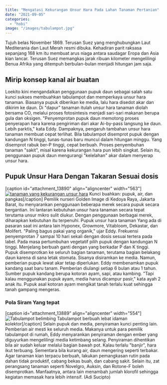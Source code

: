 ```yaml
---
title: "Mengatasi Kekurangan Unsur Hara Pada Lahan Tanaman Pertanian"
date: "2021-09-05"
categories: 
  - "hobi"
image: "/images/tabulampot.jpg"
---
```


Tujuh belas November 1869. Terusan Suez yang menghubungkan Laut Mediterania dan Laut Merah resmi dibuka. Kehadiran parit raksasa sepanjang 168 km itu membuat arus niaga antara saudagar Eropa dan Asia kian lancar. Terusan Suez memangkas jarak ribuan kilometer mengelilingi Benua Afrika yang ditempuh berbulan-bulan menjadi hitungan jam saja.

## Mirip konsep kanal air buatan

Loekito kini mengandalkan penggunaan pupuk daun sebagai salah satu kunci sukses membuahkan tabulampot dan memperkaya unsur hara tanaman. Biasanya pupuk diberikan ke media, lalu hara disedot akar dan dikirim ke daun. Di "dapur" tanaman itulah unsur hara tanaman diolah bersama CO, melalui proses fotosintesis menjadi sari-sari makanan berupa gula dan oksigen. "Penyemprotan pupuk daun memotong proses penyerapan hara karena pengiriman dari akar Ai-by-pass langsung ke daun. Lebih parktis," kata Eddy. Dampaknya, pengaruh tambahan unsur hara tanaman membuat cepat terlihat. Bila tabulampot disemprot pupuk dengan kandungan N tinggi, tunas-tunas baru muncul dalam hitungan minggu. Yang disemprot rabuk ber-P tinggi, cepat berbuah. Proses penyembuhan tanaman "sakit", misal karena kekurangan hara pun lebih singkat. Selain itu, penggunaan pupuk daun mengurangi "kelelahan" akar dalam menyerap unsur hara.

## Pupuk Unsur Hara Dengan Takaran Sesuai dosis

\[caption id="attachment\_13890" align="aligncenter" width="563"\][![tanaman yang kekurangan unsur hara](/images/hara1.jpg)](http://localhost/mitra/wp-content/uploads/2021/09/hara1.jpg) Kunci buahkan: pupuk, air, dan pangkas\[/caption\] Pemilik nurseri Golden Image di Kedoya Raya, Jakarta Barat, itu menyarankan penggunaan beberapa merek secara pupuk secara bergantian. Ini lantaran kebutuhan unsur hara tanaman secara tepat terutama unsur mikro sulit diukur. Dengan penggunaan berbagai merek, diharapkan kebutuhan itu terpenuhi. Pupuk unsur hara tanaman Yang ada di pasaran saat ini antara lain Hyponex, Growmore, Vitabloom, Dekastar, dan Molifert. "Paling bagus pakai yang organik," ujar Eddy. Frekuensi penyemprotan 7 sampai 10 hari sekali dengan dosis sesuai tertera pada label. Pada masa pertumbuhan vegetatif pilih pupuk dengan kandungan N tinggi. Menjelang berbuah ganti dengan yang berkadar P dan K tinggi. Pupuk disemprotkan ke seluruh bagian tanaman, terutama bagian belakang daun karena di sana letak stomata. Sisanya disiramkan ke media. Namun, pemberian pupuk lewat akar tetap diperlukan. Eddy membenamkan pupuk kandang saat baru tanam. Pemberian diulangi setiap 6 bulan atau 1 tahun. Sumber pupuk kandang berupa kotoran ayam, sapi, atau kambing. "Tapi kalau menggunakan pupuk ayam, media harus dicampur pasir," kata ayah 2 anak itu. Pupuk asal kotoran ayam mengikat tanah terlalu kuat sehingga tanah gampang mengeras.

### Pola Siram Yang tepat

\[caption id="attachment\_13889" align="aligncenter" width="554"\]![Tabulampot belimbing](/images/hara.jpg) Tabulampot berbuah lebat idaman kolektor\[/caption\] Selain pupuk dan media, penyiraman kunci penting lain. Pemberian air mesti ke seluruh media. Makanya untuk para pemilik tabulampot di rumah, Eddy menyarankan penyiraman dengan ember yang diguyurkan mengelilingi media ketimbang selang. Penyiraman dihentikan bila air sudah keluar melalui bagian bawah pot. Kalau terlalu "banjir", hara ikut terbuang. Sementara bila kurang air, daun mengering seperti terbakar. Agar tanaman kian terpacu berbuah, lakukan pemangkasan rutin pada dahan tidak produktif, cabang bekas buah, dan cabang sakit. Selain itu, zat perangsang tanaman seperti Novelgro, Auksin, dan Rotone-F boleh disemprotkan. Manfaatnya, antara lain menambah jumlah klorofil sehingga kegiatan memasak hara lebih intensif. (Adi Sucipto)
